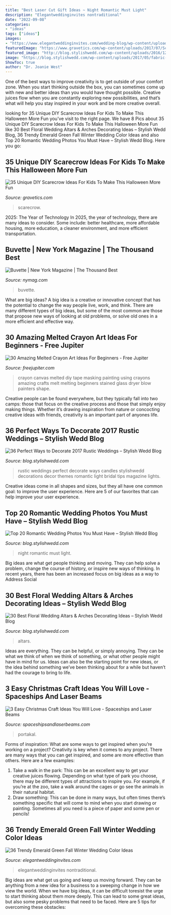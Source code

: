 ```yaml
---
title: "Best Laser Cut Gift Ideas ~ Night Romantic Must Light"
description: "Elegantweddinginvites nontraditional"
date: "2022-09-08"
categories:
- "ideas"
tags: ["ideas"]
images:
- "https://www.elegantweddinginvites.com/wedding-blog/wp-content/uploads/2021/06/nontraditional-colors-emerald-velvet-wedding-attire-for-fall-or-winter-wedding-ideas-768x1766.jpg"
featuredImage: "https://www.gravetics.com/wp-content/uploads/2017/07/Scarecrow-Halloween-Treat-Bags.jpg"
featured_image: "http://blog.stylishwedd.com/wp-content/uploads/2016/12/Incredible-Night-Wedding-Photos-Ideas-You-Must-See.jpg"
image: "https://blog.stylishwedd.com/wp-content/uploads/2017/05/fabric-draped-wedding-arch-with-floral-and-hanging-manson-jar-lights.jpg"
ShowToc: true
author: "Dr. Joanie West"
---
```



One of the best ways to improve creativity is to get outside of your comfort zone. When you start thinking outside the box, you can sometimes come up with new and better ideas than you would have thought possible. Creative juices flow when you are constantly exploring new possibilities, and that’s what will help you stay inspired in your work and be more creative overall.

	

		
looking for 35 Unique DIY Scarecrow Ideas For Kids To Make This Halloween More Fun you've visit to the right page. We have 8 Pics about 35 Unique DIY Scarecrow Ideas For Kids To Make This Halloween More Fun like 30 Best Floral Wedding Altars &amp; Arches Decorating Ideas – Stylish Wedd Blog, 36 Trendy Emerald Green Fall Winter Wedding Color Ideas and also Top 20 Romantic Wedding Photos You Must Have – Stylish Wedd Blog. Here you go:
		
    
## 35 Unique DIY Scarecrow Ideas For Kids To Make This Halloween More Fun

<img loading=lazy src="https://www.gravetics.com/wp-content/uploads/2017/07/Scarecrow-Halloween-Treat-Bags.jpg" onerror="this.onerror=null;this.src='https://tse3.mm.bing.net/th?id=OIP.ASabLyLYU8JMFgVXpLnN4wHaLH&amp;pid=15.1';" alt="35 Unique DIY Scarecrow Ideas For Kids To Make This Halloween More Fun">

_Source: gravetics.com_

>scarecrow. 

	

2025: The Year of Technology
In 2025, the year of technology, there are many ideas to consider. Some include: better healthcare, more affordable housing, more education, a cleaner environment, and more efficient transportation.

    
## Buvette | New York Magazine | The Thousand Best

<img loading=lazy src="https://pyxis.nymag.com/v1/imgs/0b8/34b/3cccc380af6d14d6d1ea82a27aff1401a6-buvette-01.1x.rsocial.w1200.jpg" onerror="this.onerror=null;this.src='https://tse4.mm.bing.net/th?id=OIP.JeZ0vjvEE1ZMBU-xCql3_gHaD4&amp;pid=15.1';" alt="Buvette | New York Magazine | The Thousand Best">

_Source: nymag.com_

>buvette. 

	

What are big ideas?
A big idea is a creative or innovative concept that has the potential to change the way people live, work, and think. There are many different types of big ideas, but some of the most common are those that propose new ways of looking at old problems, or solve old ones in a more efficient and effective way.

    
## 30 Amazing Melted Crayon Art Ideas For Beginners - Free Jupiter

<img loading=lazy src="http://www.freejupiter.com/wp-content/uploads/2019/06/Amazing-Melted-Crayon-Art-Ideas-For-Beginners-6-1.jpg" onerror="this.onerror=null;this.src='https://tse4.mm.bing.net/th?id=OIP.YXNA3i3szUTjRshI8iyjNAHaJf&amp;pid=15.1';" alt="30 Amazing Melted Crayon Art Ideas For Beginners - Free Jupiter">

_Source: freejupiter.com_

>crayon canvas melted diy tape masking painting using crayons amazing crafts melt melting beginners stained glass dryer blow painters shape. 

	

Creative people can be found everywhere, but they typically fall into two camps: those that focus on the creative process and those that simply enjoy making things. Whether it’s drawing inspiration from nature or concocting creative ideas with friends, creativity is an important part of anyones life.

    
## 36 Perfect Ways To Decorate 2017 Rustic Weddings – Stylish Wedd Blog

<img loading=lazy src="http://blog.stylishwedd.com/wp-content/uploads/2017/02/2017-rustic-wedding-ideas-to-use-light-candles.jpg" onerror="this.onerror=null;this.src='https://tse1.mm.bing.net/th?id=OIP.BSvgqrFtQVj_Nr3Gh6EGnAHaRW&amp;pid=15.1';" alt="36 Perfect Ways to Decorate 2017 Rustic Weddings – Stylish Wedd Blog">

_Source: blog.stylishwedd.com_

>rustic weddings perfect decorate ways candles stylishwedd decorations decor themes romantic light bridal tips magazine lights. 

	

Creative ideas come in all shapes and sizes, but they all have one common goal: to improve the user experience. Here are 5 of our favorites that can help improve your user experience.

    
## Top 20 Romantic Wedding Photos You Must Have – Stylish Wedd Blog

<img loading=lazy src="http://blog.stylishwedd.com/wp-content/uploads/2016/12/Incredible-Night-Wedding-Photos-Ideas-You-Must-See.jpg" onerror="this.onerror=null;this.src='https://tse1.mm.bing.net/th?id=OIP.YozKD3NQw8_L1UmgONwQIQHaKc&amp;pid=15.1';" alt="Top 20 Romantic Wedding Photos You Must Have – Stylish Wedd Blog">

_Source: blog.stylishwedd.com_

>night romantic must light. 

	

Big ideas are what get people thinking and moving. They can help solve a problem, change the course of history, or inspire new ways of thinking. In recent years, there has been an increased focus on big ideas as a way to Address Social 

    
## 30 Best Floral Wedding Altars &amp; Arches Decorating Ideas – Stylish Wedd Blog

<img loading=lazy src="https://blog.stylishwedd.com/wp-content/uploads/2017/05/fabric-draped-wedding-arch-with-floral-and-hanging-manson-jar-lights.jpg" onerror="this.onerror=null;this.src='https://tse3.mm.bing.net/th?id=OIP.0sHrtHb1z-4vOHeMGrwAeQHaLI&amp;pid=15.1';" alt="30 Best Floral Wedding Altars &amp; Arches Decorating Ideas – Stylish Wedd Blog">

_Source: blog.stylishwedd.com_

>altars. 

	

Ideas are everything. They can be helpful, or simply annoying. They can be what we think of when we think of something, or what other people might have in mind for us. Ideas can also be the starting point for new ideas, or the idea behind something we’ve been thinking about for a while but haven’t had the courage to bring to life.

    
## 3 Easy Christmas Craft Ideas You Will Love - Spaceships And Laser Beams

<img loading=lazy src="https://spaceshipsandlaserbeams.com/wp-content/uploads/2015/09/easy-christmas-craft-ideas.jpg" onerror="this.onerror=null;this.src='https://tse3.mm.bing.net/th?id=OIP.52dWVxHCSyFMN2WJHYXf8QHaLH&amp;pid=15.1';" alt="3 Easy Christmas Craft Ideas You Will Love - Spaceships and Laser Beams">

_Source: spaceshipsandlaserbeams.com_

>portakal. 

	

Forms of inspiration: What are some ways to get inspired when you’re working on a project?
Creativity is key when it comes to any project. There are many ways that you can get inspired, and some are more effective than others. Here are a few examples: 
1. Take a walk in the park: This can be an excellent way to get your creative juices flowing. Depending on what type of park you choose, there may be different types of attractions to inspire you. For example, if you’re at the zoo, take a walk around the cages or go see the animals in their natural habitat. 
2. Draw something: This can be done in many ways, but often times there’s something specific that will come to mind when you start drawing or painting. Sometimes all you need is a piece of paper and some pen or pencils!

    
## 36 Trendy Emerald Green Fall Winter Wedding Color Ideas

<img loading=lazy src="https://www.elegantweddinginvites.com/wedding-blog/wp-content/uploads/2021/06/nontraditional-colors-emerald-velvet-wedding-attire-for-fall-or-winter-wedding-ideas-768x1766.jpg" onerror="this.onerror=null;this.src='https://tse2.mm.bing.net/th?id=OIP.INM2qlpkH-5Bs84kilszQQHaRB&amp;pid=15.1';" alt="36 Trendy Emerald Green Fall Winter Wedding Color Ideas">

_Source: elegantweddinginvites.com_

>elegantweddinginvites nontraditional. 

	

Big ideas are what get us going and keep us moving forward. They can be anything from a new idea for a business to a sweeping change in how we view the world. When we have big ideas, it can be difficult toresist the urge to start thinking about them more deeply. This can lead to some great ideas, but also some pesky problems that need to be faced. Here are 5 tips for overcoming these obstacles: 

